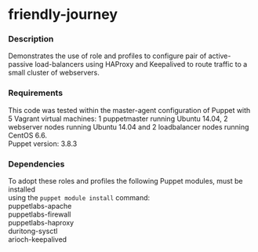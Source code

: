 # friendly-journey

### Description
Demonstrates the use of role and profiles to configure pair of active-passive 
load-balancers using HAProxy and Keepalived to route traffic to a small cluster 
of webservers. 

### Requirements
This code was tested within the master-agent configuration of Puppet with
5 Vagrant virtual machines: 1 puppetmaster running Ubuntu 14.04, 2 webserver
nodes running Ubuntu 14.04 and 2 loadbalancer nodes running CentOS 6.6.
<br> Puppet version: 3.8.3

### Dependencies
To adopt these roles and profiles the following Puppet modules, must be installed
<br> using the `puppet module install` command:
<br> puppetlabs-apache
<br> puppetlabs-firewall
<br> puppetlabs-haproxy
<br> duritong-sysctl
<br> arioch-keepalived
